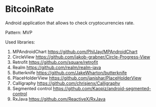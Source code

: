# BitcoinRate
Android application that allows to check cryptocurrencies rate.

Pattern: MVP

Used libraries:
1) MPAndroidChart https://github.com/PhilJay/MPAndroidChart
2) CircleView https://github.com/jakob-grabner/Circle-Progress-View
3) Retrofit https://github.com/square/retrofit
4) Realm https://github.com/realm/realm-java
5) Butterknife https://github.com/JakeWharton/butterknife
6) PlaceHolderView https://github.com/janishar/PlaceHolderView
7) Calligraphy https://github.com/chrisjenx/Calligraphy
8) Segmented control https://github.com/Kaopiz/android-segmented-control
9) RxJava https://github.com/ReactiveX/RxJava
